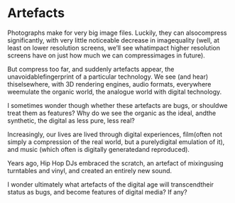 

# Artefacts

Photographs make for very big image files. Luckily, they can alsocompress significantly, with very little
noticeable decrease in imagequality (well, at least on lower resolution screens, we’ll see whatimpact
higher resolution screens have on just how much we can compressimages in future).

But compress too far, and suddenly artefacts appear, the unavoidablefingerprint of a particular technology. We
see (and hear) thiselsewhere, with 3D rendering engines, audio formats, everywhere weemulate the organic
world, the analogue world with digital technology.

I sometimes wonder though whether these artefacts are bugs, or shouldwe treat them as features? Why do we see
the organic as the ideal, andthe synthetic, the digital as less pure, less real?

Increasingly, our lives are lived through digital experiences, film(often not simply a compression of the real
world, but a purelydigital emulation of it), and music (which often is digitally generatedand reproduced).

Years ago, Hip Hop DJs embraced the scratch, an artefact of mixingusing turntables and vinyl, and created an
entirely new sound.

I wonder ultimately what artefacts of the digital age will transcendtheir status as bugs, and become features
of digital media? If any?